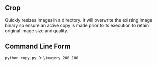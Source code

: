## Crop

Quickly resizes images in a directory. It will overwrite the existing image binary so ensure an active copy is made prior to its execution to retain original image size and quality.

## Command Line Form

```
python copy.py D:\imagery 200 100
```
